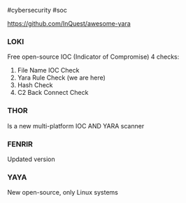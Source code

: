 #cybersecurity #soc 

https://github.com/InQuest/awesome-yara

### LOKI
Free open-source IOC (Indicator of Compromise)
4 checks:
1. File Name IOC Check
2. Yara Rule Check (we are here)
3. Hash Check
4. C2 Back Connect Check

### THOR
Is a new multi-platform IOC AND YARA scanner

### FENRIR
Updated version

### YAYA
New open-source, only Linux systems

